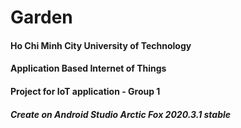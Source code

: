 # Garden
#### Ho Chi Minh City University of Technology
#### Application Based Internet of Things
#### Project for IoT application - Group 1
##### Create on Android Studio Arctic Fox 2020.3.1 stable
